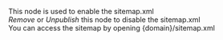 This node is used to enable the sitemap.xml\
<em>Remove</em> or <em>Unpublish</em> this node to disable the sitemap.xml\
You can access the sitemap by opening \{domain\}/sitemap.xml